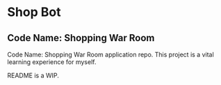 # Shop Bot
## Code Name: Shopping War Room
Code Name: Shopping War Room application repo. 
This project is a vital learning experience for myself.

README is a WIP.
